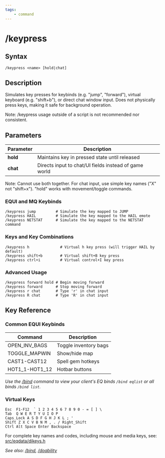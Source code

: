 ```yaml
---
tags:
    - command
---
```

# /keypress

## Syntax
<!--cmd-syntax-start-->
```eqcommand
/keypress <name> [hold|chat]
```
<!--cmd-syntax-end-->

## Description
<!--cmd-desc-start-->
Simulates key presses for keybinds (e.g. "jump", "forward"), virtual keyboard (e.g. "shift+b"), or direct chat window input. Does not physically press keys, making it safe for background operation.

Note: /keypress usage outside of a script is not recommended nor consistent.
<!--cmd-desc-end-->
## Parameters
| Parameter | Description |
|-----------|-------------|
| **hold**  | Maintains key in pressed state until released |
| **chat**  | Directs input to chat/UI fields instead of game world |

Note: Cannot use both together. For chat input, use simple key names ("X" not "shift+x"). "hold" works with movement/toggle commands.

### EQUI and MQ Keybinds
```text
/keypress jump         # Simulate the key mapped to JUMP
/keypress HAIL         # Simulate the key mapped to the HAIL emote
/keypress NETSTAT      # Simulate the key mapped to the NETSTAT command
```

### Keys and Key Combinations
```text
/keypress h              # Virtual h key press (will trigger HAIL by default)
/keypress shift+b        # Virtual shift+B key press
/keypress ctrl+i         # Virtual control+I key press
```

### Advanced Usage
```text
/keypress forward hold # Begin moving forward
/keypress forward      # Stop moving forward
/keypress r chat       # Type 'r' in chat input
/keypress R chat       # Type 'R' in chat input
```
## Key Reference

### Common EQUI Keybinds
| Command | Description |
|---------|-------------|
| OPEN_INV_BAGS | Toggle inventory bags |
| TOGGLE_MAPWIN | Show/hide map |
| CAST1-CAST12 | Spell gem hotkeys |
| HOT1_1-HOT1_12 | Hotbar buttons |

*Use the [/bind](bind.md) command to view your client's EQ binds `/bind eqlist` or all binds `/bind list`.*

### Virtual Keys

```text
Esc  F1-F12  ` 1 2 3 4 5 6 7 8 9 0 - = [ ] \
Tab  Q W E R T Y U I O P 
Caps_Lock A S D F G H J K L ; ' 
Shift Z X C V B N M , . / Right_Shift
Ctrl Alt Space Enter Backspace
```
For complete key names and codes, including mouse and media keys, see: [src/eqdata/dikeys.h](https://github.com/macroquest/macroquest/blob/master/src/eqdata/dikeys.h)


*See also: [/bind](bind.md), [/doability](doability.md)*
